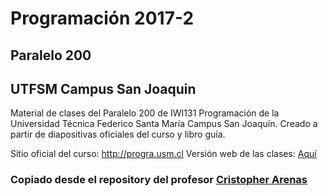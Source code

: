 # Programación 2017-2
## Paralelo 200
## UTFSM Campus San Joaquin

<par> Material de clases del Paralelo 200 de IWI131 Programación de la Universidad Técnica Federico Santa María Campus San Joaquín. Creado a partir de diapositivas oficiales del curso y libro guía. </par>

<par>
Sitio oficial del curso: <a href="http://progra.usm.cl">http://progra.usm.cl</a>
</par>

<par>
Versión web de las clases: <a href="http://cristopherarenas.cl/progra/">Aquí</a>
</par>

### Copiado desde el repository del profesor <a href="https://github.com/cristopherarenas/progra20172">Cristopher Arenas</a>
